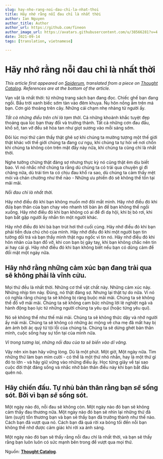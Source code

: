 ```yaml
---
slug: hay-nho-rang-noi-dau-chi-la-nhat-thoi
title: Hãy nhớ rằng nỗi đau chỉ là nhất thời
author: Ian Nguyen
author_title: Author
author_url: https://github.com/fineon
author_image_url: https://avatars.githubusercontent.com/u/38566281?v=4
date: 2021-09-14
tags: [translation, vietnamese]

---
```


# Hãy nhớ rằng nỗi đau chỉ là nhất thời

*This article first appeared on [Spiderum](https://spiderum.com/bai-dang/Hay-nho-rang-noi-dau-chi-la-nhat-thoi-66t), translated from a piece on [Thought Catalog](https://thoughtcatalog.com/marisa-donnelly/2017/04/pain-is-only-temporary-remember-that/). References are at the bottom of the article.*

Vạn vật là nhất thời: từ những trang sách bạn đang đọc. Chiếc ghế bạn đang ngồi. Bầu trời xanh biếc sớm tàn vào đêm khuya. Nụ hôn nồng ấm trên má bạn. Cơn gió thoảng trên cây. Những cái chạm nhẹ nhàng từ người ấy.

*Tất cả những điều trên chỉ là tạm thời*. Cả những khoảnh khắc tuyệt đẹp thoáng qua lúc bạn thay đổi và trưởng thành. Tất cả những cơn đau đầu, khổ sở, tan vỡ đều sẽ hòa tan như giọt sương vào mỗi sáng sớm.

Đôi lúc mọi thứ cảm thấy thật ghê sợ khi chúng ta mường tượng một thế giới thật khác với thế giới chúng ta đang cư ngụ, khi chúng ta tự hỏi về nơi chốn khi chúng ta không còn trên mặt đấy này nữa, khi chúng ta cũng chỉ là nhất thời.

Nghe tưởng chừng thật đáng sợ nhưng thực kỳ nó cũng thật êm dịu biết bao. Vì nó nhắc nhở chúng ta rằng dù chúng ta có trải qua chuyện gì đi chăng nữa, dù trái tim ta có chịu đau khổ ra sao, dù chúng ta cảm thấy mệt mỏi và chán chường như thế nào - Những ưu phiền đó sẽ không thể tồn tại mãi mãi.

*Nỗi đau chỉ là nhất thời.*

Hãy nhớ điều đó khi bạn không muốn mở đôi mắt mình. Hãy nhớ điều đó khi đứa bạn thân của bạn chạy vèo nhanh tới bàn ăn để bạn không thể ngồi xuống. Hãy nhớ điều đó khi bạn không có ai để đi dạ hội, khi bị bỏ rơi, khi bạn bắt gặp người ấy nhắn tin một người khác.

Hãy nhớ điều đó khi bà bạn trút hơi thở cuối cùng. Hãy nhớ điều đó khi bạn phải tiễn đưa chú chó của mình. Hãy nhớ điều đó khi một người bạn tin tưởng dối trá và bạn thấy mình thật ngu ngốc vì tin nó. Hãy nhớ điều đó khi hôn nhân của bạn đổ vỡ, khi con bạn bị gãy tay, khi bạn không chắc nên tin ai hay cái gì. Hãy nhớ điều đó khi bạn không biết nếu bạn có dũng cảm để đối mặt một ngày nữa.

## **Hãy nhớ rằng những cảm xúc bạn đang trải qua sẽ không phải là vĩnh cửu.**

Mọi thứ đều là nhất thời. Những cơ thể vật chất này. Những cảm xúc này. Những nhịp tim này. Đúng, nó thật đáng sợ. Nhưng lại thật tự do nữa. Vì nó có nghĩa rằng chúng ta sẽ không bị ràng buộc mãi mãi. Chúng ta sẽ không thể đổ vỡ mãi mãi. Chúng ta sẽ không cam bức những lời lẽ nghiệt ngã và hành động bạo lực từ những người chúng ta yêu quí (hoặc từng yêu quí).

Nó sẽ không thể như thế mãi mãi. Chúng ta sẽ không thức dậy và nhớ người ấy mãi mãi. Chúng ta sẽ không có những ác mộng về cha mẹ đã mất hay bị ám ảnh bởi ác quỷ từ tội lỗi của chúng ta. Chúng ta sẽ dừng ghét bản thân mình, cuộc sống hay sự tồn tại của mình nữa.

*Vì trong tương lai, những nối đau của ta sẽ biến vào dĩ vãng.*

Vậy nên xin bạn hãy vững lòng. Dù là một phút. Một giờ, Một ngày nữa. Tìm những thứ làm bạn mỉm cười - có thể là một thứ nhỏ nhắn, hay là một thứ gì đó to lớn - và hãy giữ vững vào những điều ấy. Học từng giây về tại sao cuộc đời thật đáng sống và nhắc nhở bản thân điều này khi bạn bắt đầu quên nó.

## **Hãy chiến đấu. Tự nhủ bản thân rằng bạn *sẽ* sống sót. Bởi vì bạn *sẽ* sống sót.**

Một ngày nào đó, nỗi đau sẽ không còn. Một ngày nào đó bạn sẽ không cảm thấy đau thương nữa. Một ngày nào đó bạn sẽ nhìn lại những thứ đã làm (suýt) tổn thương bạn và bạn sẽ thấy bạn đã trưởng thành như thế nào. Cách bạn đã vượt qua nó. Cách bạn đã quá rời xa bóng tối đến nỗi bạn không thể nhớ được cảm giác khi rời xa ánh sáng.

Một ngày nào đó bạn sẽ thấy rằng nỗi đau chỉ là nhất thời, và bạn sẽ thấy rằng bạn luôn luôn có sức mạnh bên trong để vượt qua mọi thứ.

Nguồn: **[Thought Catalog](http://thoughtcatalog.com/marisa-donnelly/2017/04/pain-is-only-temporary-remember-that/)**.